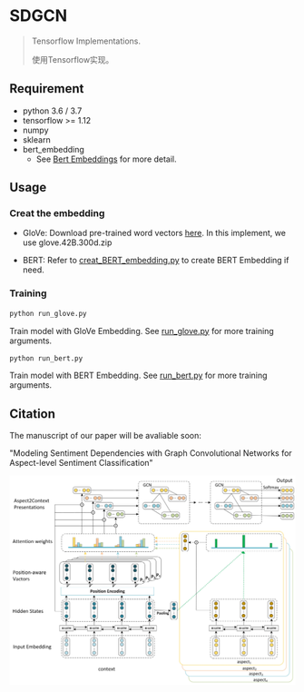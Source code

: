 # SDGCN
 
> Tensorflow Implementations.
>
>
> 使用Tensorflow实现。

## Requirement
* python 3.6 / 3.7
* tensorflow >= 1.12
* numpy 
* sklearn 
* bert_embedding
  * See [Bert Embeddings](https://github.com/imgarylai/bert-embedding) for more detail.


## Usage
### Creat the embedding
* GloVe: Download pre-trained word vectors [here](https://github.com/stanfordnlp/GloVe#download-pre-trained-word-vectors). In this implement, we use glove.42B.300d.zip

* BERT: Refer to [creat_BERT_embedding.py](./data/creat_BERT_embedding.py) to create BERT Embedding if need.

### Training

```sh
python run_glove.py 
```
Train model with GloVe Embedding. See [run_glove.py](./run_glove.py) for more training arguments.

```sh
python run_bert.py 
```
Train model with BERT Embedding. See [run_bert.py](./run_bert.py) for more training arguments. 
## Citation
The manuscript of our paper will be avaliable soon:

"Modeling Sentiment Dependencies with Graph Convolutional Networks for Aspect-level Sentiment Classification"

![sdgcn_img](assets/sdgcn.jpg)


